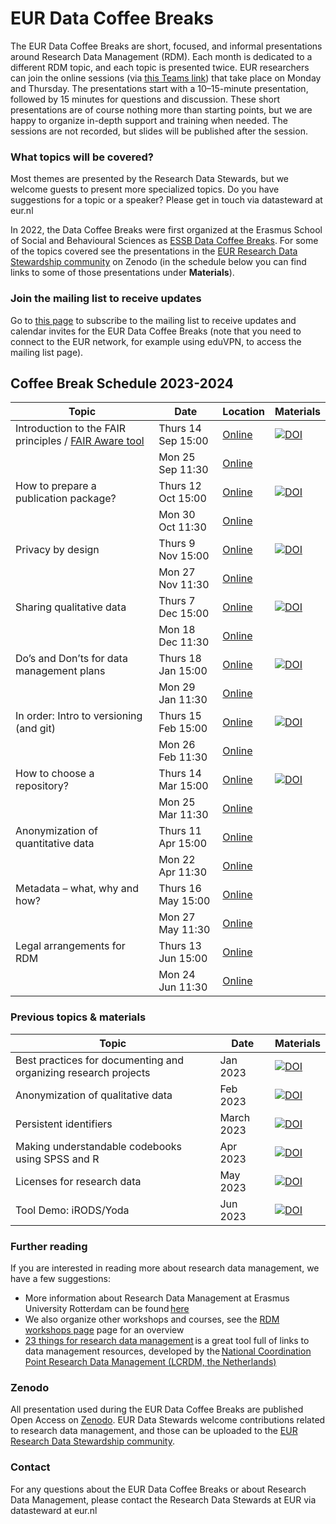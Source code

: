 # EUR Data Coffee Breaks

The EUR Data Coffee Breaks are short, focused, and informal presentations around Research Data Management (RDM). Each month is dedicated to a different RDM topic, and each topic is presented twice. EUR researchers can join the online sessions (via [this Teams link](https://teams.microsoft.com/l/meetup-join/19%3ameeting_ODg5N2ZlNzMtNmY5Yi00NmEzLWJmZDktOTkwYTI2ZGRjZDA0%40thread.v2/0?context=%7b%22Tid%22%3a%22715902d6-f63e-4b8d-929b-4bb170bad492%22%2c%22Oid%22%3a%229fce85bf-ab82-4f9c-9912-c8da2849fab6%22%7d)) that take place on Monday and Thursday. The presentations start with a 10–15-minute presentation, followed by 15 minutes for questions and discussion. These short presentations are of course nothing more than starting points, but we are happy to organize in-depth support and training when needed. The sessions are not recorded, but slides will be published after the session.  
 
### What topics will be covered?

Most themes are presented by the Research Data Stewards, but we welcome guests to present more specialized topics. Do you have suggestions for a topic or a speaker? Please get in touch via datasteward at eur.nl  

In 2022, the Data Coffee Breaks were first organized at the Erasmus School of Social and Behavioural Sciences as [ESSB Data Coffee Breaks](https://my.eur.nl/en/essb-employee/research-support/research-data-management). For some of the topics covered see the presentations in the [EUR Research Data Stewardship community](https://zenodo.org/communities/eur_research_data_stewardship/) on Zenodo (in the schedule below you can find links to some of those presentations under **Materials**).  

### Join the mailing list to receive updates
Go to [this page](https://sympa.eur.nl/sympa/info/data-coffee-breaks) to subscribe to the mailing list to receive updates and calendar invites for the EUR Data Coffee Breaks (note that you need to connect to the EUR network, for example using eduVPN, to access the mailing list page).

## Coffee Break Schedule 2023-2024

| Topic | Date | Location | Materials |
| --- | --- | --- | --- |
| Introduction to the FAIR principles / [FAIR Aware tool](https://fair-aware.eur.nl/) | Thurs 14 Sep 15:00 | [Online](https://teams.microsoft.com/l/meetup-join/19%3ameeting_ODg5N2ZlNzMtNmY5Yi00NmEzLWJmZDktOTkwYTI2ZGRjZDA0%40thread.v2/0?context=%7b%22Tid%22%3a%22715902d6-f63e-4b8d-929b-4bb170bad492%22%2c%22Oid%22%3a%229fce85bf-ab82-4f9c-9912-c8da2849fab6%22%7d) | [![DOI](https://zenodo.org/badge/DOI/10.5281/zenodo.8341209.svg)](https://doi.org/10.5281/zenodo.8341209) |
|  | Mon 25 Sep 11:30 | [Online](https://teams.microsoft.com/l/meetup-join/19%3ameeting_ODg5N2ZlNzMtNmY5Yi00NmEzLWJmZDktOTkwYTI2ZGRjZDA0%40thread.v2/0?context=%7b%22Tid%22%3a%22715902d6-f63e-4b8d-929b-4bb170bad492%22%2c%22Oid%22%3a%229fce85bf-ab82-4f9c-9912-c8da2849fab6%22%7d) |  |
| How to prepare a publication package? | Thurs 12 Oct 15:00 | [Online](https://teams.microsoft.com/l/meetup-join/19%3ameeting_ODg5N2ZlNzMtNmY5Yi00NmEzLWJmZDktOTkwYTI2ZGRjZDA0%40thread.v2/0?context=%7b%22Tid%22%3a%22715902d6-f63e-4b8d-929b-4bb170bad492%22%2c%22Oid%22%3a%229fce85bf-ab82-4f9c-9912-c8da2849fab6%22%7d) | [![DOI](https://zenodo.org/badge/DOI/10.5281/zenodo.8433892.svg)](https://doi.org/10.5281/zenodo.8433892) |
|  | Mon 30 Oct 11:30 | [Online](https://teams.microsoft.com/l/meetup-join/19%3ameeting_ODg5N2ZlNzMtNmY5Yi00NmEzLWJmZDktOTkwYTI2ZGRjZDA0%40thread.v2/0?context=%7b%22Tid%22%3a%22715902d6-f63e-4b8d-929b-4bb170bad492%22%2c%22Oid%22%3a%229fce85bf-ab82-4f9c-9912-c8da2849fab6%22%7d) |  |
| Privacy by design | Thurs 9 Nov 15:00| [Online](https://teams.microsoft.com/l/meetup-join/19%3ameeting_ODg5N2ZlNzMtNmY5Yi00NmEzLWJmZDktOTkwYTI2ZGRjZDA0%40thread.v2/0?context=%7b%22Tid%22%3a%22715902d6-f63e-4b8d-929b-4bb170bad492%22%2c%22Oid%22%3a%229fce85bf-ab82-4f9c-9912-c8da2849fab6%22%7d) | [![DOI](https://zenodo.org/badge/DOI/10.5281/zenodo.10118927.svg)](https://doi.org/10.5281/zenodo.10118927) |
|  | Mon 27 Nov 11:30 | [Online](https://teams.microsoft.com/l/meetup-join/19%3ameeting_ODg5N2ZlNzMtNmY5Yi00NmEzLWJmZDktOTkwYTI2ZGRjZDA0%40thread.v2/0?context=%7b%22Tid%22%3a%22715902d6-f63e-4b8d-929b-4bb170bad492%22%2c%22Oid%22%3a%229fce85bf-ab82-4f9c-9912-c8da2849fab6%22%7d) |                    |
| Sharing qualitative data | Thurs 7 Dec 15:00 | [Online](https://teams.microsoft.com/l/meetup-join/19%3ameeting_ODg5N2ZlNzMtNmY5Yi00NmEzLWJmZDktOTkwYTI2ZGRjZDA0%40thread.v2/0?context=%7b%22Tid%22%3a%22715902d6-f63e-4b8d-929b-4bb170bad492%22%2c%22Oid%22%3a%229fce85bf-ab82-4f9c-9912-c8da2849fab6%22%7d) | [![DOI](https://zenodo.org/badge/DOI/10.5281/zenodo.10285734.svg)](https://doi.org/10.5281/zenodo.10285734) |
|  | Mon 18 Dec 11:30 | [Online](https://teams.microsoft.com/l/meetup-join/19%3ameeting_ODg5N2ZlNzMtNmY5Yi00NmEzLWJmZDktOTkwYTI2ZGRjZDA0%40thread.v2/0?context=%7b%22Tid%22%3a%22715902d6-f63e-4b8d-929b-4bb170bad492%22%2c%22Oid%22%3a%229fce85bf-ab82-4f9c-9912-c8da2849fab6%22%7d) |   |
| Do’s and Don’ts for data management plans | Thurs 18 Jan 15:00| [Online](https://teams.microsoft.com/l/meetup-join/19%3ameeting_ODg5N2ZlNzMtNmY5Yi00NmEzLWJmZDktOTkwYTI2ZGRjZDA0%40thread.v2/0?context=%7b%22Tid%22%3a%22715902d6-f63e-4b8d-929b-4bb170bad492%22%2c%22Oid%22%3a%229fce85bf-ab82-4f9c-9912-c8da2849fab6%22%7d) | [![DOI](https://zenodo.org/badge/DOI/10.5281/zenodo.10579866.svg)](https://doi.org/10.5281/zenodo.10579866) |
|  | Mon 29 Jan 11:30 | [Online](https://teams.microsoft.com/l/meetup-join/19%3ameeting_ODg5N2ZlNzMtNmY5Yi00NmEzLWJmZDktOTkwYTI2ZGRjZDA0%40thread.v2/0?context=%7b%22Tid%22%3a%22715902d6-f63e-4b8d-929b-4bb170bad492%22%2c%22Oid%22%3a%229fce85bf-ab82-4f9c-9912-c8da2849fab6%22%7d) |                    |
| In order: Intro to versioning (and git) | Thurs 15 Feb 15:00| [Online](https://teams.microsoft.com/l/meetup-join/19%3ameeting_ODg5N2ZlNzMtNmY5Yi00NmEzLWJmZDktOTkwYTI2ZGRjZDA0%40thread.v2/0?context=%7b%22Tid%22%3a%22715902d6-f63e-4b8d-929b-4bb170bad492%22%2c%22Oid%22%3a%229fce85bf-ab82-4f9c-9912-c8da2849fab6%22%7d) | [![DOI](https://zenodo.org/badge/DOI/10.5281/zenodo.10664222.svg)](https://doi.org/10.5281/zenodo.10664222) |
|  | Mon 26 Feb 11:30 | [Online](https://teams.microsoft.com/l/meetup-join/19%3ameeting_ODg5N2ZlNzMtNmY5Yi00NmEzLWJmZDktOTkwYTI2ZGRjZDA0%40thread.v2/0?context=%7b%22Tid%22%3a%22715902d6-f63e-4b8d-929b-4bb170bad492%22%2c%22Oid%22%3a%229fce85bf-ab82-4f9c-9912-c8da2849fab6%22%7d) |                    |
| How to choose a repository? | Thurs 14 Mar 15:00| [Online](https://teams.microsoft.com/l/meetup-join/19%3ameeting_ODg5N2ZlNzMtNmY5Yi00NmEzLWJmZDktOTkwYTI2ZGRjZDA0%40thread.v2/0?context=%7b%22Tid%22%3a%22715902d6-f63e-4b8d-929b-4bb170bad492%22%2c%22Oid%22%3a%229fce85bf-ab82-4f9c-9912-c8da2849fab6%22%7d) | [![DOI](https://zenodo.org/badge/DOI/10.5281/zenodo.10821904.svg)](https://doi.org/10.5281/zenodo.10821904) |
|  | Mon 25 Mar 11:30 | [Online](https://teams.microsoft.com/l/meetup-join/19%3ameeting_ODg5N2ZlNzMtNmY5Yi00NmEzLWJmZDktOTkwYTI2ZGRjZDA0%40thread.v2/0?context=%7b%22Tid%22%3a%22715902d6-f63e-4b8d-929b-4bb170bad492%22%2c%22Oid%22%3a%229fce85bf-ab82-4f9c-9912-c8da2849fab6%22%7d) |                    |
| Anonymization of quantitative data | Thurs 11 Apr 15:00| [Online](https://teams.microsoft.com/l/meetup-join/19%3ameeting_ODg5N2ZlNzMtNmY5Yi00NmEzLWJmZDktOTkwYTI2ZGRjZDA0%40thread.v2/0?context=%7b%22Tid%22%3a%22715902d6-f63e-4b8d-929b-4bb170bad492%22%2c%22Oid%22%3a%229fce85bf-ab82-4f9c-9912-c8da2849fab6%22%7d) |  |
|  | Mon 22 Apr 11:30 | [Online](https://teams.microsoft.com/l/meetup-join/19%3ameeting_ODg5N2ZlNzMtNmY5Yi00NmEzLWJmZDktOTkwYTI2ZGRjZDA0%40thread.v2/0?context=%7b%22Tid%22%3a%22715902d6-f63e-4b8d-929b-4bb170bad492%22%2c%22Oid%22%3a%229fce85bf-ab82-4f9c-9912-c8da2849fab6%22%7d) |                    |
| Metadata – what, why and how? | Thurs 16 May 15:00| [Online](https://teams.microsoft.com/l/meetup-join/19%3ameeting_ODg5N2ZlNzMtNmY5Yi00NmEzLWJmZDktOTkwYTI2ZGRjZDA0%40thread.v2/0?context=%7b%22Tid%22%3a%22715902d6-f63e-4b8d-929b-4bb170bad492%22%2c%22Oid%22%3a%229fce85bf-ab82-4f9c-9912-c8da2849fab6%22%7d) |  |
|  | Mon 27 May 11:30 | [Online](https://teams.microsoft.com/l/meetup-join/19%3ameeting_ODg5N2ZlNzMtNmY5Yi00NmEzLWJmZDktOTkwYTI2ZGRjZDA0%40thread.v2/0?context=%7b%22Tid%22%3a%22715902d6-f63e-4b8d-929b-4bb170bad492%22%2c%22Oid%22%3a%229fce85bf-ab82-4f9c-9912-c8da2849fab6%22%7d) |                    |
| Legal arrangements for RDM | Thurs 13 Jun 15:00| [Online](https://teams.microsoft.com/l/meetup-join/19%3ameeting_ODg5N2ZlNzMtNmY5Yi00NmEzLWJmZDktOTkwYTI2ZGRjZDA0%40thread.v2/0?context=%7b%22Tid%22%3a%22715902d6-f63e-4b8d-929b-4bb170bad492%22%2c%22Oid%22%3a%229fce85bf-ab82-4f9c-9912-c8da2849fab6%22%7d) |  |
|  | Mon 24 Jun 11:30 | [Online](https://teams.microsoft.com/l/meetup-join/19%3ameeting_ODg5N2ZlNzMtNmY5Yi00NmEzLWJmZDktOTkwYTI2ZGRjZDA0%40thread.v2/0?context=%7b%22Tid%22%3a%22715902d6-f63e-4b8d-929b-4bb170bad492%22%2c%22Oid%22%3a%229fce85bf-ab82-4f9c-9912-c8da2849fab6%22%7d) |                    |

### Previous topics & materials

| Topic | Date | Materials |
| --- | --- | --- |
| Best practices for documenting and organizing research projects | Jan 2023 | [![DOI](https://zenodo.org/badge/DOI/10.5281/zenodo.7551576.svg)](https://doi.org/10.5281/zenodo.7551576) |
| Anonymization of qualitative data | Feb 2023 | [![DOI](https://zenodo.org/badge/DOI/10.5281/zenodo.7681425.svg)](https://doi.org/10.5281/zenodo.7681425) |
| Persistent identifiers | March 2023 | [![DOI](https://zenodo.org/badge/DOI/10.5281/zenodo.7743863.svg)](https://doi.org/10.5281/zenodo.7743863) |
| Making understandable codebooks using SPSS and R | Apr 2023 | [![DOI](https://zenodo.org/badge/DOI/10.5281/zenodo.7816848.svg)](https://doi.org/10.5281/zenodo.7816848) |
| Licenses for research data | May 2023 | [![DOI](https://zenodo.org/badge/DOI/10.5281/zenodo.7944941.svg)](https://doi.org/10.5281/zenodo.7944941) |
| Tool Demo: iRODS/Yoda  | Jun 2023 | [![DOI](https://zenodo.org/badge/DOI/10.5281/zenodo.8028460.svg)](https://doi.org/10.5281/zenodo.8028460) |

### Further reading

If you are interested in reading more about research data management, we have a few suggestions:  
- More information about Research Data Management at Erasmus University Rotterdam can be found [here](https://www.eur.nl/en/research/research-services/research-data-management)  
- We also organize other workshops and courses, see the [RDM workshops page](https://www.eur.nl/en/research/research-services/research-data-management/rdm-workshops) page for an overview  
- [23 things for research data management](https://23things.sites.uu.nl/) is a great tool full of links to data management resources, developed by the [National Coordination Point Research Data Management (LCRDM, the Netherlands)](https://www.lcrdm.nl/)

### Zenodo  
All presentation used during the EUR Data Coffee Breaks are published Open Access on [Zenodo](https://zenodo.org/communities/eur_research_data_stewardship/). EUR Data Stewards welcome contributions related to research data management, and those can be uploaded to the [EUR Research Data Stewardship community](https://zenodo.org/communities/eur_research_data_stewardship/).  

### Contact 
For any questions about the EUR Data Coffee Breaks or about Research Data Management, please contact the Research Data Stewards at EUR via datasteward at eur.nl
